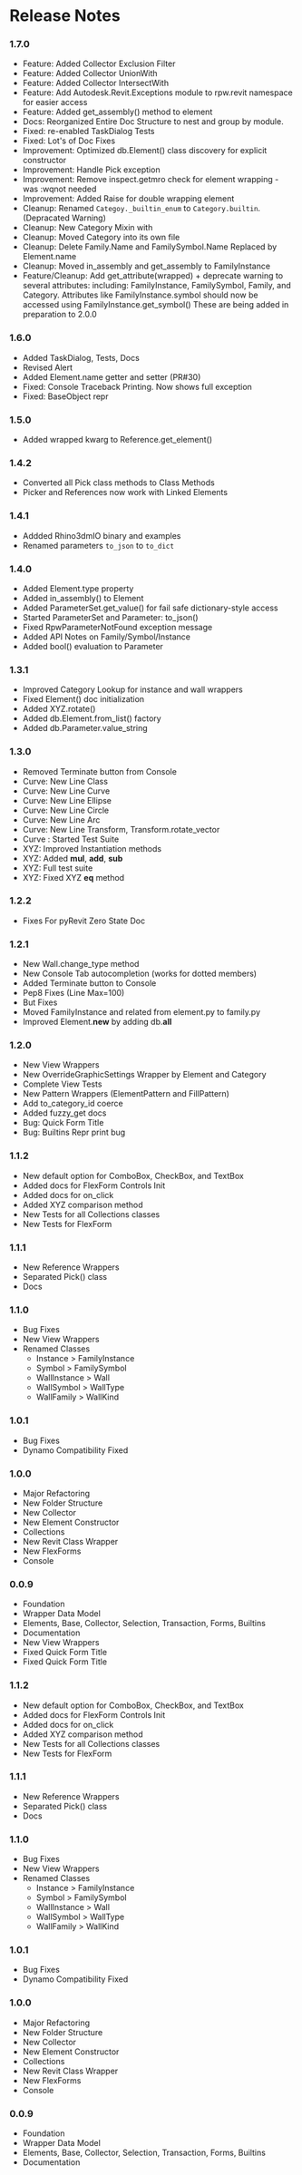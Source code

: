 # Release Notes

### 1.7.0
* Feature: Added Collector Exclusion Filter
* Feature: Added Collector UnionWith
* Feature: Added Collector IntersectWith
* Feature: Add Autodesk.Revit.Exceptions module to rpw.revit namespace for easier access
* Feature: Added get_assembly() method to element
* Docs: Reorganized Entire Doc Structure to nest and group by module.
* Fixed: re-enabled TaskDialog Tests
* Fixed: Lot's of Doc Fixes
* Improvement: Optimized db.Element() class discovery for explicit constructor
* Improvement: Handle Pick exception
* Improvement: Remove inspect.getmro check for element wrapping - was :wqnot needed
* Improvement: Added Raise for double wrapping element
* Cleanup: Renamed `Categoy._builtin_enum` to `Category.builtin`. (Depracated Warning)
* Cleanup: New Category Mixin with
* Cleanup: Moved Category into its own file
* Cleanup: Delete Family.Name and FamilySymbol.Name Replaced by Element.name
* Cleanup: Moved in_assembly and get_assembly to FamilyInstance
* Feature/Cleanup: Add get_attribute(wrapped) + deprecate warning to several attributes:
  including: FamilyInstance, FamilySymbol, Family, and Category.
  Attributes like FamilyInstance.symbol should now be accessed using FamilyInstance.get_symbol()
  These are being added in preparation to 2.0.0


### 1.6.0
* Added TaskDialog, Tests, Docs
* Revised Alert
* Added Element.name getter and setter (PR#30)
* Fixed: Console Traceback Printing. Now shows full exception
* Fixed: BaseObject repr

### 1.5.0
* Added wrapped kwarg to Reference.get_element()

### 1.4.2
* Converted all Pick class methods to Class Methods
* Picker and References now work with Linked Elements

### 1.4.1
* Addded Rhino3dmIO binary and examples
* Renamed parameters `to_json` to `to_dict`

### 1.4.0
* Added Element.type property
* Added in_assembly() to Element
* Added ParameterSet.get_value() for fail safe dictionary-style access
* Started ParameterSet and Parameter: to_json()
* Fixed RpwParameterNotFound exception message
* Added API Notes on Family/Symbol/Instance
* Added bool() evaluation to Parameter

### 1.3.1
* Improved Category Lookup for instance and wall wrappers
* Fixed Element() doc initialization
* Added XYZ.rotate()
* Added db.Element.from_list() factory
* Added db.Parameter.value_string


### 1.3.0
* Removed Terminate button from Console
* Curve: New Line Class
* Curve: New Line Curve
* Curve: New Line Ellipse
* Curve: New Line Circle
* Curve: New Line Arc
* Curve: New Line Transform, Transform.rotate_vector
* Curve : Started Test Suite
* XYZ: Improved Instantiation methods
* XYZ: Added __mul__, __add__, __sub__
* XYZ: Full test suite
* XYZ: Fixed XYZ __eq__ method

### 1.2.2
* Fixes For pyRevit Zero State Doc

### 1.2.1
* New Wall.change_type method
* New Console Tab autocompletion (works for dotted members)
* Added Terminate button to Console
* Pep8 Fixes (Line Max=100)
* But Fixes
* Moved FamilyInstance and related from element.py to family.py
* Improved Element.__new__ by adding db.__all__

### 1.2.0
* New View Wrappers
* New OverrideGraphicSettings Wrapper by Element and Category
* Complete View Tests
* New Pattern Wrappers (ElementPattern and FillPattern)
* Add to_category_id coerce
* Added fuzzy_get docs
* Bug: Quick Form Title
* Bug: Builtins Repr print bug

### 1.1.2
* New default option for ComboBox, CheckBox, and TextBox
* Added docs for FlexForm Controls Init
* Added docs for on_click
* Added XYZ comparison method
* New Tests for all Collections classes
* New Tests for FlexForm

### 1.1.1
* New Reference Wrappers
* Separated Pick() class
* Docs

### 1.1.0
* Bug Fixes
* New View Wrappers
* Renamed Classes
  * Instance > FamilyInstance
  * Symbol > FamilySymbol
  * WallInstance > Wall
  * WallSymbol > WallType
  * WallFamily > WallKind

### 1.0.1
* Bug Fixes
* Dynamo Compatibility Fixed

### 1.0.0
* Major Refactoring
* New Folder Structure
* New Collector
* New Element Constructor
* Collections
* New Revit Class Wrapper
* New FlexForms
* Console

### 0.0.9
* Foundation
* Wrapper Data Model
* Elements, Base, Collector, Selection, Transaction, Forms, Builtins
* Documentation
* New View Wrappers
* Fixed Quick Form Title
* Fixed Quick Form Title


### 1.1.2
* New default option for ComboBox, CheckBox, and TextBox
* Added docs for FlexForm Controls Init
* Added docs for on_click
* Added XYZ comparison method
* New Tests for all Collections classes
* New Tests for FlexForm

### 1.1.1
* New Reference Wrappers
* Separated Pick() class
* Docs

### 1.1.0
* Bug Fixes
* New View Wrappers
* Renamed Classes
  * Instance > FamilyInstance
  * Symbol > FamilySymbol
  * WallInstance > Wall
  * WallSymbol > WallType
  * WallFamily > WallKind

### 1.0.1
* Bug Fixes
* Dynamo Compatibility Fixed

### 1.0.0
* Major Refactoring
* New Folder Structure
* New Collector
* New Element Constructor
* Collections
* New Revit Class Wrapper
* New FlexForms
* Console

### 0.0.9
* Foundation
* Wrapper Data Model
* Elements, Base, Collector, Selection, Transaction, Forms, Builtins
* Documentation
